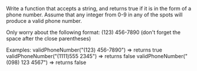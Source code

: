  Write a function that accepts a string, and returns true if it is in the form of a phone number.
 Assume that any integer from 0-9 in any of the spots will produce a valid phone number.

 Only worry about the following format:
 (123) 456-7890 (don't forget the space after the close parentheses)

 Examples:
 validPhoneNumber("(123) 456-7890")  =>  returns true
 validPhoneNumber("(1111)555 2345")  => returns false
 validPhoneNumber("(098) 123 4567")  => returns false
 